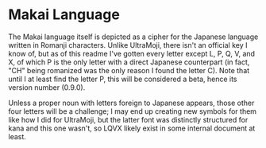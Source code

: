 # Makai Language

The Makai language itself is depicted as a cipher for the Japanese language written in Romanji characters. Unlike UltraMoji, there isn't an official key I know of, but as of this readme I've gotten every letter except L, P, Q, V, and X, of which P is the only letter with a direct Japanese counterpart (in fact, "CH" being romanized was the only reason I found the letter C). Note that until I at least find the letter P, this will be considered a beta, hence its version number (0.9.0). 

Unless a proper noun with letters foreign to Japanese appears, those other four letters will be a challenge; I may end up creating new symbols for them like how I did for UltraMoji, but the latter font was distinctly structured for kana and this one wasn't, so LQVX likely exist in some internal document at least.
